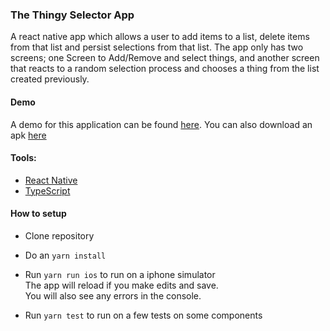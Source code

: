 
### The Thingy Selector App
A react native app which allows a user to add items to a list, delete items from that list and persist selections from that list. The app only has two screens; one Screen to Add/Remove and select things, and another
screen that reacts to a random selection process and chooses a thing from the list created previously.

#### Demo
A demo for this application can be found [here](https://user-images.githubusercontent.com/18688618/140671258-c71f31a9-4d5c-4c0b-82ec-5f51932c8a4a.mp4).
You can also download an apk [here](https://exp-shell-app-assets.s3.us-west-1.amazonaws.com/android/%40tobzy/things-da38994929854e9bb2aa3e6a4d9bb345-signed.apk)

#### Tools:
- [React Native](https://reactnative.dev/)
- [TypeScript](https://www.typescriptlang.org/)



#### How to setup
- Clone repository
- Do an `yarn install`
- Run `yarn run ios` to run on a iphone simulator\
  The app will reload if you make edits and save.\
  You will also see any errors in the console.

- Run `yarn test` to run on a few tests on some components
  

